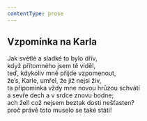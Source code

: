 ```yaml
---
contentType: prose
---
```


## Vzpomínka na Karla

Jak světlé a sladké to bylo dřív,  
když přítomného jsem tě viděl,  
teď, kdykoliv mně přijde vzpomenout,  
že’s, Karle, umřel, že již nejsi živ,  
ta připomínka vždy mne novou hrůzou schvátí  
a sevře dech a v srdce znovu bodne;  
ach žel! což nejsem beztak dosti nešťasten?  
proč právě toto muselo se také státi!
